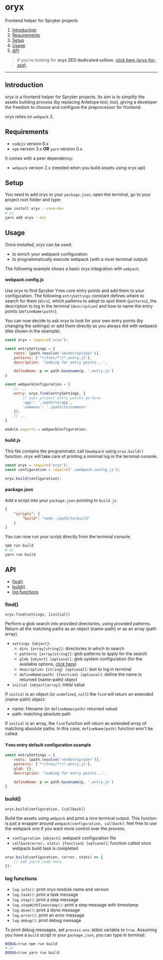 # oryx

Frontend helper for Spryker projects

1. [Introduction](#introduction)
2. [Requirements](#requirements)
3. [Setup](#setup)
4. [Usage](#usage)
5. [API](#api)

> If you're looking for **oryx ZED dedicated soltion**, [click here (oryx-for-zed)](https://github.com/spryker/oryx-for-zed).

---

## Introduction

oryx is a frontend helper for Spryker projects. 
Its aim is to simplify the assets building process (by replacing Antelope tool, too), 
giving a developer the freedom to choose and configure the preprocessor for frontend.

oryx relies on `webpack` 2.

## Requirements

- `nodejs` version 6.x
- `npm` version 3.x **OR** `yarn` version 0.x

It comes with a peer dependency:

- `webpack` version 2.x (needed when you build assets using oryx api)

## Setup

You need to add oryx to your `package.json`; 
open the terminal, go to your project root folder and type:

```bash
npm install oryx --save-dev
# or 
yarn add oryx --dev
```

## Usage

Once installed, oryx can be used:

- to enrich your webpack configuration
- to programmatically execute webpack (with a nicer terminal output)

The following example shows a basic oryx integration with `webpack`.

#### webpack.config.js
Use oryx to find Spryker Yves core entry points and add them to your configuration.
The following `entrySettings` constant defines where to search for them (`dirs`),
which patterns to adopt to spot them (`patterns`), the description to log in the terminal
(`description`) and how to name the entry points (`defineName(path)`).

You can now decide to ask oryx to look for your own entry points (by changing the settings)
or add them directly as you always did with webpack (like shown in the example).

```js
const oryx = require('oryx');

const entrySettings = {
    roots: [path.resolve('vendor/spryker')],
    patterns: ['**/Yves/**/*.entry.js'],
    description: 'looking for entry points...',

    defineName: p => path.basename(p, '.entry.js')
}

const webpackConfiguration = {
    // ...
    entry: oryx.find(entrySettings, {
        // your project entry points go here
        'app': './path/to/app',
        'commons': './path/to/commons'
    }),
    // ...
}

module.exports = webpackConfiguration;
```

#### build.js
This file contains the programmatic call to`webpack` using `oryx.build()` function. 
oryx will take care of printing a minimal log in the terminal console.

```js
const oryx = require('oryx');
const configuration = require('./webpack.config.js');

oryx.build(configuration);
```

#### package.json
Add a script into your `package.json` pointing to `build.js`. 

```json
{
    "scripts": {
        "build": "node ./path/to/build"
    }
}
```

You can now run your script directly from the terminal console.

```bash
npm run build
# or 
yarn run build
```

## API

- [find()](#find)
- [build()](#build)
- [log functions](#log-functions)

### find()

```
oryx.find(settings, [initial])
```

Perform a glob search into provided directories, using provided patterns.
Return all the matching paths as an object {name-path} or as an array (path array). 

- `settings {object}`:
    - `dirs {array[string]}`: directories in which to search 
    - `patterns {array[string]}`: glob patterns to apply for the search
    - `glob {object} [optional]`: glob system configuration 
    (for the available options, [click here](https://github.com/isaacs/node-glob#options))
    - `description {string} [optional]`: text to log in terminal
    - `defineName(path) {function} [optional]`: define the name in returned {name-path} object
- `initial {object|array}`: initial value 

If `initial` is an object (or `undefined`, `null`) the `find` will return 
an extended {name-path} object:

- name: filename (or `defineName(path)` returned value)
- path: matching absolute path

If `initial` is an array, the `find` function will return an extended array of matching absolute paths.
In this case, `defineName(path)` function won't be called.


#### Yves entry default configuration example

```js
const entrySettings = {
    roots: [path.resolve('vendor/spryker')],
    patterns: ['**/Yves/**/*.entry.js'],
    glob: {},
    description: 'looking for entry points...',

    defineName: p => path.basename(p, '.entry.js')
}
```

### build()

```
oryx.build(configuration, [callback])
```

Build the assets using `webpack` and print a nice terminal output.
This functon is just a wrapper around `webpack(configuration, callback)`:
feel free to use the webpack one if you want more control over the process.

- `configuration {object}`: webpack configuration file
- `callback(error, stats) {function} [optional]`: function called once webpack build task is completed

```js
oryx.build(configuration, (error, stats) => {
    // add youre code here
});
```

### log functions

- `log.info()`: print oryx module name and version
- `log.task()`: print a task message
- `log.step()`: print a step message
- `log.stepWithTimestamp()`: print a step message with timestamp
- `log.done()`: print a done message
- `log.error()`: print an error message
- `log.debug()`: print debug message

To print debug messages, set `process.env.DEBUG` variable to `true`. 
Assuming you have a `build` script in your `package.json`, you can type in terminal:

```bash
DEBUG=true npm run build
# or
DEBUG=true yarn run build
```



